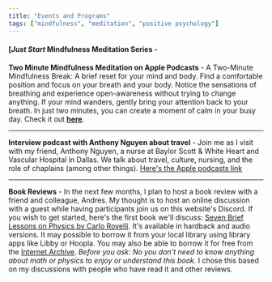 ```yaml
---
title: "Events and Programs"
tags: ["mindfulness", "meditation", "positive psychology"]
---
```


#### [*Just Start* Mindfulness Meditation Series - 

**Two Minute Mindfulness Meditation on Apple Podcasts** - A Two-Minute Mindfulness Break: A brief reset for your mind and body. Find a comfortable position and focus on your breath and your body. Notice the sensations of breathing and experience open-awareness without trying to change anything. If your mind wanders, gently bring your attention back to your breath. In just two minutes, you can create a moment of calm in your busy day. Check it out **[here](https://podcasts.apple.com/us/podcast/two-minute-mindfulness-meditation/id1765332412?i=1000673695128)**. 

---

**Interview podcast with Anthony Nguyen about travel** - Join me as I visit with my friend, Anthony Nguyen, a nurse at Baylor Scott & White Heart and Vascular Hospital in Dallas. We talk about travel, culture, nursing, and the role of chaplains (among other things). [Here's the Apple podcasts link](https://podcasts.apple.com/us/podcast/travel-health-and-generations-with-anthony-nguyen/id1765332412?i=1000666908796)

---

**Book Reviews** - In the next few months, I plan to host a book review with a friend and colleague, Andres. My thought is to host an online discussion with a guest while having participants join us on this website's Discord. If you wish to get started, here's the first book we'll discuss: [Seven Brief Lessons on Physics by Carlo Rovelli](https://bookshop.org/p/books/seven-brief-lessons-on-physics-carlo-rovelli/10216888?ean=9780399184413). It's available in hardback and audio versions. It may possible to borrow it from your local library using library apps like Libby or Hoopla. You may also be able to borrow it for free from the [Internet Archive](https://archive.org/details/seven-brief-lessons-on-physics-by-rovelli-carlo). *Before you ask: No you don't need to know anything about math or physics to enjoy or understand this book.* I chose this based on my discussions with people who have read it and other reviews.

